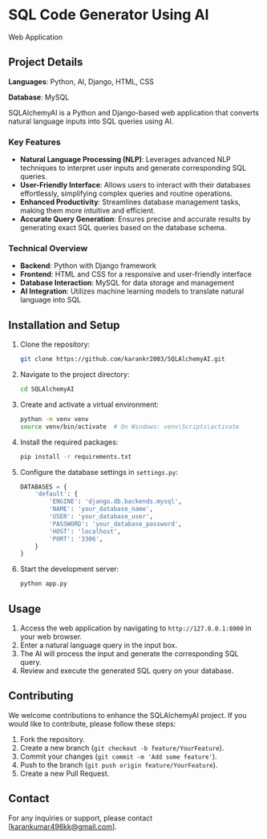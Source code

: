 # SQL Code Generator Using AI
Web Application

## Project Details

**Languages**: Python, AI, Django, HTML, CSS

**Database**: MySQL

SQLAlchemyAI is a Python and Django-based web application that converts natural language inputs into SQL queries using AI.

### Key Features
- **Natural Language Processing (NLP)**: Leverages advanced NLP techniques to interpret user inputs and generate corresponding SQL queries.
- **User-Friendly Interface**: Allows users to interact with their databases effortlessly, simplifying complex queries and routine operations.
- **Enhanced Productivity**: Streamlines database management tasks, making them more intuitive and efficient.
- **Accurate Query Generation**: Ensures precise and accurate results by generating exact SQL queries based on the database schema.

### Technical Overview
- **Backend**: Python with Django framework
- **Frontend**: HTML and CSS for a responsive and user-friendly interface
- **Database Interaction**: MySQL for data storage and management
- **AI Integration**: Utilizes machine learning models to translate natural language into SQL

## Installation and Setup
1. Clone the repository:
    ```sh
    git clone https://github.com/karankr2003/SQLAlchemyAI.git
    ```
2. Navigate to the project directory:
    ```sh
    cd SQLAlchemyAI
    ```
3. Create and activate a virtual environment:
    ```sh
    python -m venv venv
    source venv/bin/activate  # On Windows: venv\Scripts\activate
    ```
4. Install the required packages:
    ```sh
    pip install -r requirements.txt
    ```
5. Configure the database settings in `settings.py`:
    ```python
    DATABASES = {
        'default': {
            'ENGINE': 'django.db.backends.mysql',
            'NAME': 'your_database_name',
            'USER': 'your_database_user',
            'PASSWORD': 'your_database_password',
            'HOST': 'localhost',
            'PORT': '3306',
        }
    }
    ```

7. Start the development server:
    ```sh
    python app.py
    ```

## Usage
1. Access the web application by navigating to `http://127.0.0.1:8000` in your web browser.
2. Enter a natural language query in the input box.
3. The AI will process the input and generate the corresponding SQL query.
4. Review and execute the generated SQL query on your database.

## Contributing
We welcome contributions to enhance the SQLAlchemyAI project. If you would like to contribute, please follow these steps:
1. Fork the repository.
2. Create a new branch (`git checkout -b feature/YourFeature`).
3. Commit your changes (`git commit -m 'Add some feature'`).
4. Push to the branch (`git push origin feature/YourFeature`).
5. Create a new Pull Request.


## Contact
For any inquiries or support, please contact [karankumar496kk@gmail.com].

